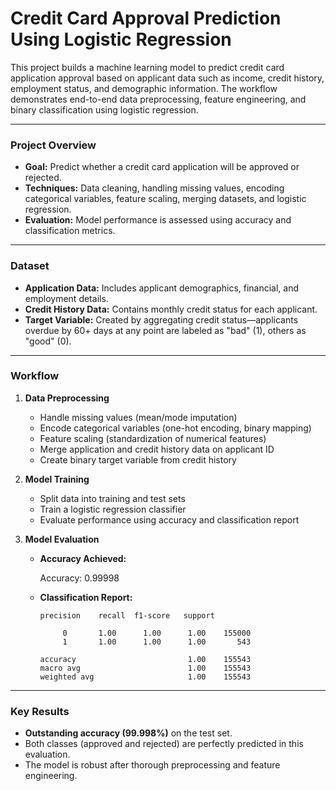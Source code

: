 # Credit Card Approval Prediction Using Logistic Regression

This project builds a machine learning model to predict credit card application approval based on applicant data such as income, credit history, employment status, and demographic information. The workflow demonstrates end-to-end data preprocessing, feature engineering, and binary classification using logistic regression.

---

### **Project Overview**

- **Goal:** Predict whether a credit card application will be approved or rejected.
- **Techniques:** Data cleaning, handling missing values, encoding categorical variables, feature scaling, merging datasets, and logistic regression.
- **Evaluation:** Model performance is assessed using accuracy and classification metrics.

---

### **Dataset**

- **Application Data:** Includes applicant demographics, financial, and employment details.
- **Credit History Data:** Contains monthly credit status for each applicant.
- **Target Variable:** Created by aggregating credit status—applicants overdue by 60+ days at any point are labeled as "bad" (1), others as "good" (0).

---

### **Workflow**

1. **Data Preprocessing**
    - Handle missing values (mean/mode imputation)
    - Encode categorical variables (one-hot encoding, binary mapping)
    - Feature scaling (standardization of numerical features)
    - Merge application and credit history data on applicant ID
    - Create binary target variable from credit history

2. **Model Training**
    - Split data into training and test sets
    - Train a logistic regression classifier
    - Evaluate performance using accuracy and classification report

3. **Model Evaluation**
    - **Accuracy Achieved:** 

       Accuracy: 0.99998
     
    - **Classification Report:**
      ```
      precision    recall  f1-score   support

           0       1.00      1.00      1.00    155000
           1       1.00      1.00      1.00       543

      accuracy                         1.00    155543
      macro avg                        1.00    155543
      weighted avg                     1.00    155543
      ```

---

### **Key Results**

- **Outstanding accuracy (99.998%)** on the test set.
- Both classes (approved and rejected) are perfectly predicted in this evaluation.
- The model is robust after thorough preprocessing and feature engineering.
